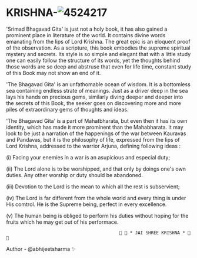 # KRISHNA-![4524217](https://user-images.githubusercontent.com/99397886/187635698-74557733-47b6-4353-8280-ad69926f3c37.jpg)

'Srimad Bhagavad Gita' is just not a holy book, it has also gained a prominent place in literature of the world. It contains divine words emanating from the lips of Lord Krishna. The great epic is an eloquent proof of the observation. As a scripture, this book embodies the supreme spiritual mystery and secrets. Its style is so simple and elegant that with a little study one can easily follow the structure of its words, yet the thoughts behind those words are so deep and abstruse that even for life time, constant study of this Book may not show an end of it.

'The Bhagavad Gita' is an unfathomable ocean of wisdom. It is a bottomless sea containing endless strate of meanings. Just as a driver deep in the sea lays his hands on precious gems, similarly diving deeper and deeper into the secrets of this Book, the seeker goes on discovering more and more piles of extraordinary gems of thoughts and ideas.

'The Bhagavad Gita' is a part of Mahatbharata, but even then it has its own identity, which has made it more prominent than the Mahabharata. It may look to be just a narration of the happenings of the war between Kauravas and Pandavas, but it is the philosophy of life, expressed from the lips of Lord Krishna, addressed to the warrior Arjuna, defining following ideas : 

(i) Facing your enemies in a war is an asupicious and especial duty;

(ii) The Lord alone is to be worshipped, and that only by doings one's own duties. Any other worship or duty should be abandoned.

(iii) Devotion to the Lord is the mean to which all the rest is subservient;

(iv) The Lord is far different from the whole world and every thing is under His comtrol. He is the Supreme being, perfect in every excellence.

(v) The human being is obliged to perform his duties without hoping for the fruits which he may get out of his performace.

                                                           
                                               💖 🖤 * JAI SHREE KRISHNA * 🖤 💖

  
Author - @abhijeetsharma ✨
